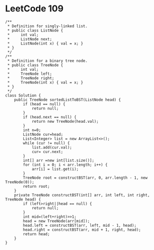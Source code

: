 # LeetCode 109
    /**
     * Definition for singly-linked list.
     * public class ListNode {
     *     int val;
     *     ListNode next;
     *     ListNode(int x) { val = x; }
     * }
     */
    /**
     * Definition for a binary tree node.
     * public class TreeNode {
     *     int val;
     *     TreeNode left;
     *     TreeNode right;
     *     TreeNode(int x) { val = x; }
     * }
     */
    class Solution {
        public TreeNode sortedListToBST(ListNode head) {
            if (head == null) {
                return null;
            }
            if (head.next == null) {
                return new TreeNode(head.val);
            }
            int n=0;
            ListNode cur=head;
            List<Integer> list = new ArrayList<>();
            while (cur != null) {
                list.add(cur.val);
                cur= cur.next;
            }
            int[] arr =new int[list.size()];
            for (int i = 0; i < arr.length; i++) {
                arr[i] = list.get(i);
            }
            TreeNode root = constructBST(arr, 0, arr.length - 1, new TreeNode(0));
            return root;
        }
        private TreeNode constructBST(int[] arr, int left, int right, TreeNode head) {
            if (left>right||head == null) {
                return null;
            }
            int mid=(left+right)>>1;
            head = new TreeNode(arr[mid]);
            head.left = constructBST(arr, left, mid - 1, head);
            head.right = constructBST(arr, mid + 1, right, head);
            return head;
        }
    }
